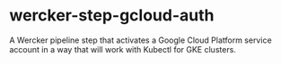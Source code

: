 # wercker-step-gcloud-auth
A Wercker pipeline step that activates a Google Cloud Platform service account in a way that will work with Kubectl for GKE clusters.

